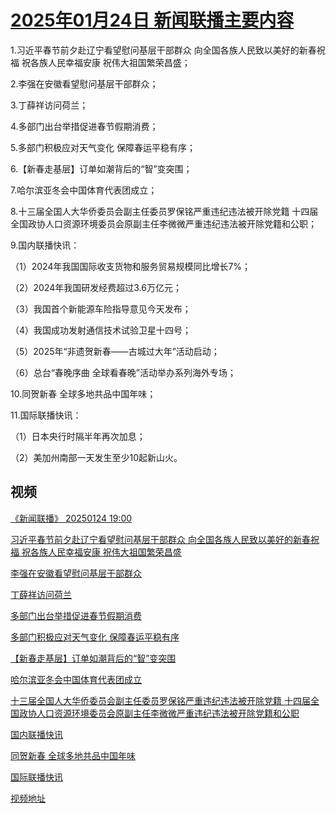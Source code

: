 # [2025年01月24日 新闻联播主要内容](https://tv.cctv.com/lm/xwlb/day/20250124.shtml)

1.习近平春节前夕赴辽宁看望慰问基层干部群众 向全国各族人民致以美好的新春祝福 祝各族人民幸福安康 祝伟大祖国繁荣昌盛；

2.李强在安徽看望慰问基层干部群众；

3.丁薛祥访问荷兰；

4.多部门出台举措促进春节假期消费；

5.多部门积极应对天气变化 保障春运平稳有序；

6.【新春走基层】订单如潮背后的“智”变突围；

7.哈尔滨亚冬会中国体育代表团成立；

8.十三届全国人大华侨委员会副主任委员罗保铭严重违纪违法被开除党籍 十四届全国政协人口资源环境委员会原副主任李微微严重违纪违法被开除党籍和公职；

9.国内联播快讯：

（1）2024年我国国际收支货物和服务贸易规模同比增长7%；

（2）2024年我国研发经费超过3.6万亿元；

（3）我国首个新能源车险指导意见今天发布；

（4）我国成功发射通信技术试验卫星十四号；

（5）2025年“非遗贺新春——古城过大年”活动启动；

（6）总台“春晚序曲 全球看春晚”活动举办系列海外专场；

10.同贺新春 全球多地共品中国年味；

11.国际联播快讯：

（1）日本央行时隔半年再次加息；

（2）美加州南部一天发生至少10起新山火。

## 视频

[《新闻联播》 20250124 19:00](https://tv.cctv.com/2025/01/24/VIDEFbp6kFsdS8NT1IrUdrKS250124.shtml)

[习近平春节前夕赴辽宁看望慰问基层干部群众 向全国各族人民致以美好的新春祝福 祝各族人民幸福安康 祝伟大祖国繁荣昌盛](https://tv.cctv.com/2025/01/24/VIDE7JCfD64bgj4pYh3u7AhG250124.shtml)

[李强在安徽看望慰问基层干部群众](https://tv.cctv.com/2025/01/24/VIDEa619lUZ4ALMnJ4lVeFxS250124.shtml)

[丁薛祥访问荷兰](https://tv.cctv.com/2025/01/24/VIDEU7u0CBwTRchg1nJZd3PP250124.shtml)

[多部门出台举措促进春节假期消费](https://tv.cctv.com/2025/01/24/VIDEIkAMIGejG2mwpTLCJ80Q250124.shtml)

[多部门积极应对天气变化 保障春运平稳有序](https://tv.cctv.com/2025/01/24/VIDETz9HDbr7y2Po42wh7lR5250124.shtml)

[【新春走基层】订单如潮背后的“智”变突围](https://tv.cctv.com/2025/01/24/VIDEUCcQgeYFdx3OPYBZJaou250124.shtml)

[哈尔滨亚冬会中国体育代表团成立](https://tv.cctv.com/2025/01/24/VIDEHysOqG4hyj1yj6IoOp0y250124.shtml)

[十三届全国人大华侨委员会副主任委员罗保铭严重违纪违法被开除党籍 十四届全国政协人口资源环境委员会原副主任李微微严重违纪违法被开除党籍和公职](https://tv.cctv.com/2025/01/24/VIDEtZUwCoj9RsyWaFAp3S8G250124.shtml)

[国内联播快讯](https://tv.cctv.com/2025/01/24/VIDEonBryck2vLd5gHwMauaP250124.shtml)

[同贺新春 全球多地共品中国年味](https://tv.cctv.com/2025/01/24/VIDEvZsehmfKzYXoHwvrBAW6250124.shtml)

[国际联播快讯](https://tv.cctv.com/2025/01/24/VIDEKVrjJudK2e5lQEJtolFS250124.shtml)

[视频地址](https://tv.cctv.com/lm/xwlb/day/20250124.shtml) 

